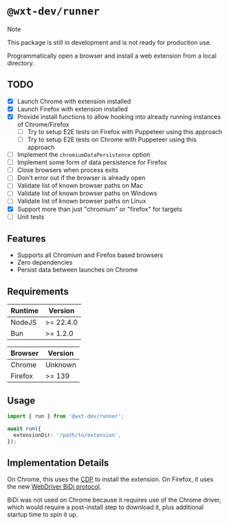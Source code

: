 # `@wxt-dev/runner`

> [!NOTE]
> This package is still in development and is not ready for production use.

Programmatically open a browser and install a web extension from a local directory.

## TODO

- [x] Launch Chrome with extension installed
- [x] Launch Firefox with extension installed
- [x] Provide install functions to allow hooking into already running instances of Chrome/Firefox
  - [ ] Try to setup E2E tests on Firefox with Puppeteer using this approach
  - [ ] Try to setup E2E tests on Chrome with Puppeteer using this approach
- [ ] Implement the `chromiumDataPersistence` option
- [ ] Implement some form of data persistence for Firefox
- [ ] Close browsers when process exits
- [ ] Don't error out if the browser is already open
- [ ] Validate list of known browser paths on Mac
- [ ] Validate list of known browser paths on Windows
- [ ] Validate list of known browser paths on Linux
- [x] Support more than just "chromium" or "firefox" for targets
- [ ] Unit tests

## Features

- Supports all Chromium and Firefox based browsers
- Zero dependencies
- Persist data between launches on Chrome

## Requirements

| Runtime | Version   |
| ------- | --------- |
| NodeJS  | >= 22.4.0 |
| Bun     | >= 1.2.0  |

| Browser | Version |
| ------- | ------- |
| Chrome  | Unknown |
| Firefox | >= 139  |

## Usage

```ts
import { run } from '@wxt-dev/runner';

await run({
  extensionDir: '/path/to/extension',
});
```

## Implementation Details

On Chrome, this uses the [CDP](https://chromedevtools.github.io/devtools-protocol/) to install the extension. On Firefox, it uses the new [WebDriver BiDi protocol](https://www.w3.org/TR/webdriver-bidi).

BiDi was not used on Chrome because it requires use of the Chrome driver, which would require a post-install step to download it, plus additional startup time to spin it up.
